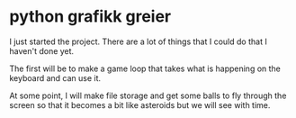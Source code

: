 # python grafikk greier

I just started the project. There are a lot of things that I could do that I haven't done yet.

The first will be to make a game loop that takes what is happening on the keyboard and can use it. 

At some point, I will make file storage and get some balls to fly through the screen so that it becomes a bit like asteroids but we will see with time. 